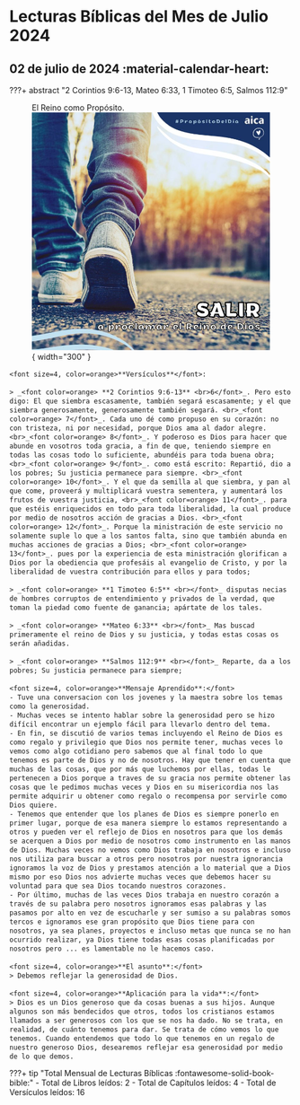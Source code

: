 # **Lecturas Bíblicas del Mes de Julio 2024**

## 02 de julio de 2024 :material-calendar-heart:

???+ abstract "2 Corintios 9:6-13, Mateo 6:33, 1 Timoteo 6:5, Salmos 112:9"
    <figure markdown><figcaption>El Reino como Propósito.</figcaption>
    ![Salmos 19](../assets/proposito.jpg){ width="300" }</figure>

    <font size=4, color=orange>**Versículos**</font>:

    > _<font color=orange> **2 Corintios 9:6-13** <br>6</font>_. Pero esto digo: El que siembra escasamente, también segará escasamente; y el que siembra generosamente, generosamente también segará. <br>_<font color=orange> 7</font>_. Cada uno dé como propuso en su corazón: no con tristeza, ni por necesidad, porque Dios ama al dador alegre. <br>_<font color=orange> 8</font>_. Y poderoso es Dios para hacer que abunde en vosotros toda gracia, a fin de que, teniendo siempre en todas las cosas todo lo suficiente, abundéis para toda buena obra; <br>_<font color=orange> 9</font>_. como está escrito: Repartió, dio a los pobres; Su justicia permanece para siempre. <br>_<font color=orange> 10</font>_. Y el que da semilla al que siembra, y pan al que come, proveerá y multiplicará vuestra sementera, y aumentará los frutos de vuestra justicia, <br>_<font color=orange> 11</font>_. para que estéis enriquecidos en todo para toda liberalidad, la cual produce por medio de nosotros acción de gracias a Dios. <br>_<font color=orange> 12</font>_. Porque la ministración de este servicio no solamente suple lo que a los santos falta, sino que también abunda en muchas acciones de gracias a Dios; <br>_<font color=orange> 13</font>_. pues por la experiencia de esta ministración glorifican a Dios por la obediencia que profesáis al evangelio de Cristo, y por la liberalidad de vuestra contribución para ellos y para todos; 
    
    > _<font color=orange> **1 Timoteo 6:5** <br></font>_ disputas necias de hombres corruptos de entendimiento y privados de la verdad, que toman la piedad como fuente de ganancia; apártate de los tales.

    > _<font color=orange> **Mateo 6:33** <br></font>_ Mas buscad primeramente el reino de Dios y su justicia, y todas estas cosas os serán añadidas.

    > _<font color=orange> **Salmos 112:9** <br></font>_ Reparte, da a los pobres; Su justicia permanece para siempre;

    <font size=4, color=orange>**Mensaje Aprendido**:</font>
    - Tuve una conversacion con los jovenes y la maestra sobre los temas como la generosidad.
    - Muchas veces se intento hablar sobre la generosidad pero se hizo difícil encontrar un ejemplo fácil para llevarlo dentro del tema.
    - En fin, se discutió de varios temas incluyendo el Reino de Dios es como regalo y privilegio que Dios nos permite tener, muchas veces lo vemos como algo cotidiano pero sabemos que al final todo lo que tenemos es parte de Dios y no de nosotros. Hay que tener en cuenta que muchas de las cosas, que por más que luchemos por ellas, todas le pertenecen a Dios porque a traves de su gracia nos permite obtener las cosas que le pedimos muchas veces y Dios en su misericordia nos las permite adquirir u obtener como regalo o recompensa por servirle como Dios quiere.
    - Tenemos que entender que los planes de Dios es siempre ponerlo en primer lugar, porque de esa manera siempre lo estamos representando a otros y pueden ver el reflejo de Dios en nosotros para que los demás se acerquen a Dios por medio de nosotros como instrumento en las manos de Dios. Muchas veces no vemos como Dios trabaja en nosotros e incluso nos utiliza para buscar a otros pero nosotros por nuestra ignorancia ignoramos la voz de Dios y prestamos atención a lo material que a Dios mismo por eso Dios nos advierte muchas veces que debemos hacer su voluntad para que sea Dios tocando nuestros corazones. 
    - Por último, muchas de las veces Dios trabaja en nuestro corazón a través de su palabra pero nosotros ignoramos esas palabras y las pasamos por alto en vez de escucharle y ser sumiso a su palabras somos tercos e ignoramos ese gran propósito que Dios tiene para con nosotros, ya sea planes, proyectos e incluso metas que nunca se no han ocurrido realizar, ya Dios tiene todas esas cosas planificadas por nosotros pero ... es lamentable no le hacemos caso.

    <font size=4, color=orange>**El asunto**:</font>
    > Debemos reflejar la generosidad de Dios.

    <font size=4, color=orange>**Aplicación para la vida**:</font>
    > Dios es un Dios generoso que da cosas buenas a sus hijos. Aunque algunos son más bendecidos que otros, todos los cristianos estamos llamados a ser generosos con los que se nos ha dado. No se trata, en realidad, de cuánto tenemos para dar. Se trata de cómo vemos lo que tenemos. Cuando entendemos que todo lo que tenemos en un regalo de nuestro generoso Dios, desearemos reflejar esa generosidad por medio de lo que demos.


???+ tip "Total Mensual de Lecturas Bíblicas :fontawesome-solid-book-bible:" 
    - Total de Libros leídos: 2
    - Total de Capítulos leídos: 4
    - Total de Versículos leídos: 16